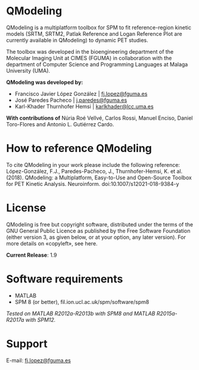 # QModeling
QModeling is a multiplatform toolbox for SPM to fit reference-region kinetic models (SRTM, SRTM2, Patlak Reference and Logan Reference Plot are currently available in QModeling) to dynamic PET studies.

The toolbox was developed in the bioengineering department of the Molecular Imaging Unit at CIMES (FGUMA) in collaboration with the department of Computer Science and Programming Languages at Malaga University (UMA).

**QModeling was developed by:**
- Francisco Javier López González | fj.lopez@fguma.es
- José Paredes Pacheco | j.paredes@fguma.es
- Karl-Khader Thurnhofer Hemsi | karlkhader@lcc.uma.es

**With contributions of** Núria Roé Vellvé, Carlos Rossi, Manuel Enciso, Daniel Toro-Flores and Antonio L. Gutiérrez Cardo.

# How to reference QModeling
To cite QModeling in your work please include the following reference:
López-González, F.J., Paredes-Pacheco, J., Thurnhofer-Hemsi, K. et al. (2018). QModeling: a Multiplatform, Easy-to-Use and Open-Source Toolbox for PET Kinetic Analysis. Neuroinform. doi:10.1007/s12021-018-9384-y

# License
QModeling is free but copyright software, distributed under the terms of the GNU General Public Licence as published by the Free Software Foundation (either version 3, as given below, or at your option, any later version).
For more details on «copyleft», see here.

**Current Release**: 1.9

# Software requirements
- MATLAB
- SPM 8 (or better), fil.ion.ucl.ac.uk/spm/software/spm8

*Tested on MATLAB R2012a-R2013b with SPM8 and MATLAB R2015a-R2017a with SPM12.*

# Support
E-mail: fj.lopez@fguma.es
